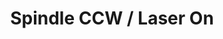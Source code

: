 ---
tag: m0004
codes:
- M4
title: Spindle CCW / Laser On
long: Wait for moves to complete, then set the spindle speed (counter-clockwise) or
  laser power.
notes: 
parameters:
- tag: S
  optional: true
  description: Spindle speed or laser power
  values:
  - tag: power
    type: byte
example: 
examples:
- pre: Set spindle rotation counter-clockwise at 50%
  code: M4 S128
- pre: Turn on the laser at full power
  code: M4
---